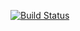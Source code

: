 [![Build Status](https://travis-ci.org/Theophelus/bootcamp-terminal-tests.svg?branch=master)](https://travis-ci.org/Theophelus/bootcamp-terminal-tests)
